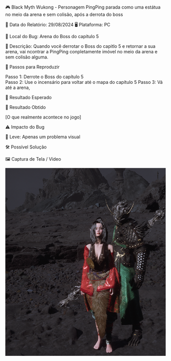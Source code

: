 🎮 Black Myth Wukong - Personagem PingPing parada como uma estátua no meio da arena e sem colisão, após a derrota do boss

📅 Data do Relatório: 29/08/2024
🖥️ Plataforma: PC 

📍 Local do Bug: Arena do Boss do capítulo 5  

📝 Descrição: Quando você derrotar o Boss do capitlo 5 e retornar a sua arena, vai ncontrar a PingPing conpletamente imóvel no meio da arena e sem colisão alguma.

🔄 Passos para Reproduzir 

Passo 1: Derrote o Boss do capítulo 5  
Passo 2: Use o incensário para voltar até o mapa do capítulo 5 
Passo 3: Vá até a arena,


🎯 Resultado Esperado 

  

🚨 Resultado Obtido 

[O que realmente acontece no jogo]  

⚠ Impacto do Bug 

🔹 Leve: Apenas um problema visual 

🛠 Possível Solução 


🖼️ Captura de Tela / Vídeo 

![PingPing Estatica no meio da arena](https://github.com/Pedr0-Raposo/Portfolio_Beta_Tester/blob/main/Bugs%20Relatados/imagens/%5BBMW%5D-PingPingStatic.png) 
